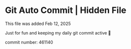 # Git Auto Commit | Hidden File

This file was added Feb 12, 2025

Just for fun and keeping my daily git commit active 🤪

commit number: 461140
